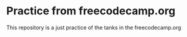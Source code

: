 # Practice from freecodecamp.org
This repository is a just practice of the tanks in the freecodecamp.org
